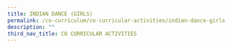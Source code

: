 ```yaml
---
title: INDIAN DANCE (GIRLS)
permalink: /co-curriculum/co-curricular-activities/indian-dance-girls
description: ""
third_nav_title: CO CURRICULAR ACTIVITIES
---
```


